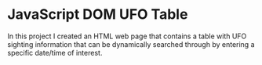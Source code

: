 # JavaScript DOM UFO Table
In this project I created an HTML web page that contains a table with UFO sighting information that can be dynamically searched through by entering a specific date/time of interest.
